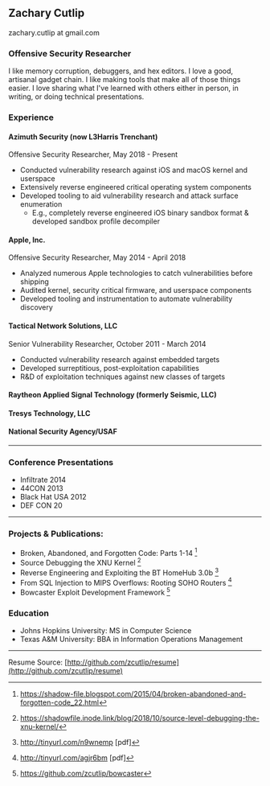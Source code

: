 ## Zachary Cutlip
zachary.cutlip at gmail.com

### Offensive Security Researcher

I like memory corruption, debuggers, and hex editors. I love a good, artisanal gadget chain. I like making tools that make all of those things easier. I love sharing what I've learned with others either in person, in writing, or doing technical presentations.

### Experience

#### **Azimuth Security** (now L3Harris Trenchant)

Offensive Security Researcher, May 2018 - Present

- Conducted vulnerability research against iOS and macOS kernel and userspace
- Extensively reverse engineered critical operating system components
- Developed tooling to aid vulnerability research and attack surface enumeration
  - E.g., completely reverse engineered iOS binary sandbox format & developed sandbox profile decompiler

#### **Apple, Inc.**

Offensive Security Researcher, May 2014 - April 2018

- Analyzed numerous Apple technologies to catch vulnerabilities before shipping
- Audited kernel, security critical firmware, and userspace components
- Developed tooling and instrumentation to automate vulnerability discovery

#### **Tactical Network Solutions, LLC**

Senior Vulnerability Researcher, October 2011 - March 2014

- Conducted vulnerability research against embedded targets
- Developed surreptitious, post-exploitation capabilities
- R&D of exploitation techniques against new classes of targets


#### **Raytheon Applied Signal Technology (formerly Seismic, LLC)**

#### **Tresys Technology, LLC**

#### **National Security Agency/USAF**

-----

  ### Conference Presentations

  * Infiltrate 2014
  * 44CON 2013
  * Black Hat USA 2012
  * DEF CON 20



-----


  ### Projects & Publications:

  * Broken, Abandoned, and Forgotten Code: Parts 1-14 [^1]
  * Source Debugging the XNU Kernel [^2]
  * Reverse Engineering and Exploiting the BT HomeHub 3.0b [^3]
  * From SQL Injection to MIPS Overflows: Rooting SOHO Routers [^4]
  * Bowcaster Exploit Development Framework [^5]

  ### Education

  * Johns Hopkins University: MS in Computer Science
  * Texas A&M University: BBA in Information Operations Management

[^1]:  <https://shadow-file.blogspot.com/2015/04/broken-abandoned-and-forgotten-code_22.html>
[^2]: https://shadowfile.inode.link/blog/2018/10/source-level-debugging-the-xnu-kernel/
[^3]:  <http://tinyurl.com/n9wnemp> [pdf]
[^4]: <http://tinyurl.com/agjr6bm> [pdf]
[^5]:  <https://github.com/zcutlip/bowcaster>







-------
Resume Source: [http://github.com/zcutlip/resume](http://github.com/zcutlip/resume)
